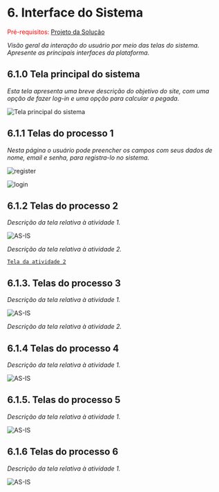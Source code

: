 
# 6. Interface do Sistema

<span style="color:red">Pré-requisitos: <a href="4-Projeto-Solucao.md"> Projeto da Solução</a></span>

_Visão geral da interação do usuário por meio das telas do sistema. Apresente as principais interfaces da plataforma._

## 6.1.0 Tela principal do sistema

_Esta tela apresenta uma breve descrição do objetivo do site, com uma opção de fazer log-in e uma opção para calcular a pegada._

![`Tela principal do sistema`](images/tela_home.png)


## 6.1.1 Telas do processo 1

_Nesta página o usuário pode preencher os campos com seus dados de nome, email e senha, para registra-lo no sistema._

![register](./images/tela_registro.png)

![login](./images/tela_login.png)

## 6.1.2 Telas do processo 2

_Descrição da tela relativa à atividade 1._

![AS-IS](./images/tela_calculoSL.png)

_Descrição da tela relativa à atividade 2._

[`Tela da atividade 2`](images/)

## 6.1.3. Telas do processo 3

_Descrição da tela relativa à atividade 1._

![AS-IS](./images/tela_calculoCL.png)

_Descrição da tela relativa à atividade 2._

## 6.1.4 Telas do processo 4

_Descrição da tela relativa à atividade 1._

![AS-IS](./images/tela_resultadoSL.png)

## 6.1.5. Telas do processo 5

_Descrição da tela relativa à atividade 1._

![AS-IS](./images/tela_resultadoCL.png)

## 6.1.6 Telas do processo 6

_Descrição da tela relativa à atividade 1._

![AS-IS](./images/tela_doar.png)

